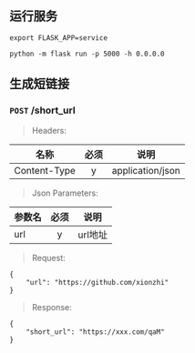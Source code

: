 <!-- 模板文件 -->


## 运行服务

```shell
export FLASK_APP=service

python -m flask run -p 5000 -h 0.0.0.0
```

## 生成短链接

### `POST` **/short_url**

> Headers:

名称           | 必须   |  说明
--            | :--:   |  --
Content-Type  |  y     |  application/json

> Json Parameters:

参数名     |   必须   |  说明
--        |   :--:   |  --
url       |    y     |  url地址 

> Request:
        
    {
        "url": "https://github.com/xionzhi"
    }


> Response:

    {
        "short_url": "https://xxx.com/qaM"
    }
